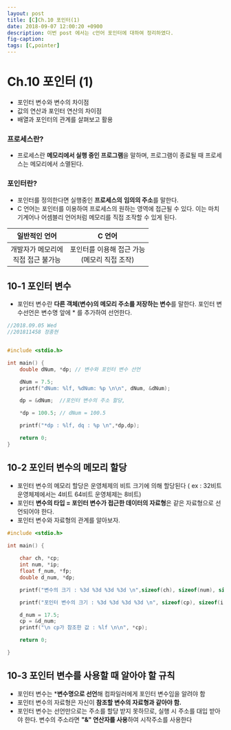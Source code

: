 ```yaml
---
layout: post
title: [C]Ch.10 포인터(1)
date: 2018-09-07 12:00:20 +0900
description: 이번 post 에서는 c언어 포인터에 대하여 정리하였다.
fig-caption:
tags: [C,pointer]
---
```


# Ch.10 포인터 (1)

- 포인터 변수와 변수의 차이점
- 값의 연산과 포인터 연산의 차이점
- 배열과 포인터의 관계를 살펴보고 활용



### 프로세스란?

- 프로세스란 **메모리에서 실행 중인 프로그램**을 말하며, 
  프로그램이 종료될 때 프로세스는 메모리에서 소멸된다.

### 포인터란?

- 포인터를 정의한다면 실행중인 **프로세스의** **임의의 주소**를 말한다.
- C 언어는 포인터를 이용하여 프로세스의 원하는 영역에 접근될 수 있다. 이는 마치
  기계어나 어셈블리 언어처럼 메모리를 직접 조작할 수 있게 된다.

|              일반적인 언어               |                       C 언어                       |
| :--------------------------------------: | :------------------------------------------------: |
| 개발자가 메모리에<br /> 직접 접근 불가능 | 포인터를 이용해 접근 가능<br /> (메모리 직접 조작) |



## 10-1 포인터 변수

- 포인터 변수란 **다른 객체(변수)의 메모리 주소를 저장하는 변수**를 말한다. 포인터 변수선언은 변수명 앞에 * 를 추가하여 선언한다.

```c
//2018.09.05 Wed 
//201811458 정종현


#include <stdio.h>

int main() {
	double dNum, *dp; // 변수와 포인터 변수 선언

	dNum = 7.5;
	printf("dNum: %lf, %dNum: %p \n\n", dNum, &dNum);

	dp = &dNum;  //포인터 변수의 주소 할당,

	*dp = 100.5; // dNum = 100.5

	printf("*dp : %lf, dq : %p \n",*dp,dp);

	return 0; 
}
```



## 10-2 포인터 변수의 메모리 할당

- 포인터 변수의 메모리 할당은 운영체제의 비트 크기에 의해 할당된다 
  ( ex : 32비트 운영체제에서는 4비트 64비트 운영체제는 8비트)
- 포인터 **변수의 타입 = 포인터 변수가 접근한 데이터의 자료형**은 같은 자료형으로 선언되어야 한다.
- 포인터 변수와 자료형의 관계를 알아보자.

```c
#include <stdio.h>

int main() {
	
	char ch, *cp;
	int num, *ip;
	float f_num, *fp;
	double d_num, *dp;

	printf("변수의 크기 : %3d %3d %3d %3d \n",sizeof(ch), sizeof(num), sizeof(f_num), sizeof(d_num));

	printf("포인터 변수의 크기 : %3d %3d %3d %3d \n", sizeof(cp), sizeof(ip), sizeof(fp), sizeof(dp));

	d_num = 17.5;
	cp = &d_num;
	printf("\n cp가 참조한 값 : %lf \n\n", *cp);

	return 0;

}
```



## 10-3 포인터 변수를 사용할 때 알아야 할 규칙

- 포인터 변수는 ***변수명으로 선언**해 컴파일러에게 포인터 변수임을 알려야 함
- 포인터 변수의 자료형은 자신이 **참조할 변수의 자료형과 같아야 함.**
- 포인터 변수는 선언만으로는 주소를 할당 받지 못하므로, 실행 시 주소를 대입 받아야 한다.
  변수의 주소라면 **"&" 연산자를 사용**하여 시작주소를 사용한다

  